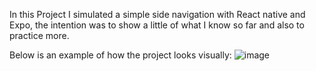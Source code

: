 In this Project I simulated a simple side navigation with React native and Expo,
the intention was to show a little of what I know so far and also to practice more.

Below is an example of how the project looks visually:
![image](https://github.com/pcmaia13/Nav-Lateral/assets/67519243/f2f2eb62-7b41-492d-a4af-22d73df5dcbc)
